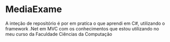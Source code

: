 # MediaExame
A inteção de repositório é por em pratíca o que aprendi em C#, utilizando o framework .Net em MVC com os conhecimentos que estou utilizando no meu curso da Faculdade Ciências da Computação
